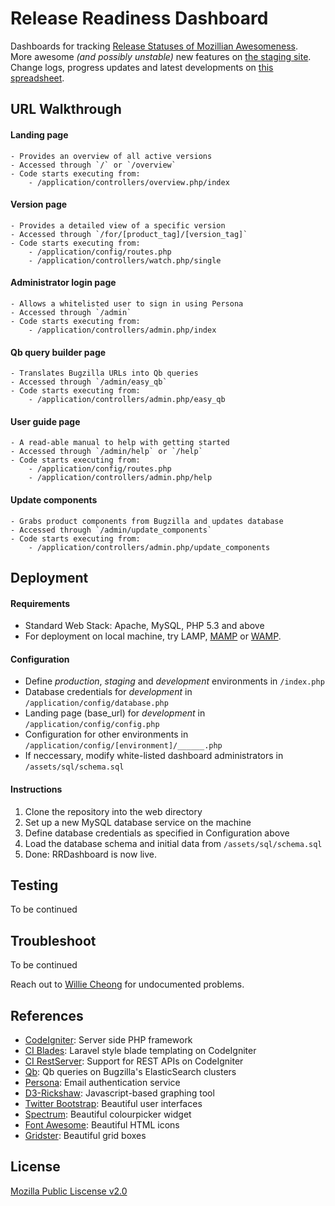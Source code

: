 # Release Readiness Dashboard
Dashboards for tracking [Release Statuses of Mozillian Awesomeness](https://release-dash.paas.allizom.org).<br>
More awesome *(and possibly unstable)* new features on [the staging site](http://release-dash.williecheong.com).<br>
Change logs, progress updates and latest developments on [this spreadsheet](https://docs.google.com/spreadsheet/ccc?key=0ApNDjYXWm5JndDFwLWVlM1BPR3dBdjE1ZVdfWlBwR1E&usp=sharing).

## URL Walkthrough
#### Landing page
    - Provides an overview of all active versions
    - Accessed through `/` or `/overview` 
    - Code starts executing from: 
        - /application/controllers/overview.php/index

#### Version page
    - Provides a detailed view of a specific version
    - Accessed through `/for/[product_tag]/[version_tag]`  
    - Code starts executing from:
        - /application/config/routes.php
        - /application/controllers/watch.php/single

#### Administrator login page
    - Allows a whitelisted user to sign in using Persona
    - Accessed through `/admin`
    - Code starts executing from:
        - /application/controllers/admin.php/index

#### Qb query builder page
    - Translates Bugzilla URLs into Qb queries
    - Accessed through `/admin/easy_qb`
    - Code starts executing from:
        - /application/controllers/admin.php/easy_qb

#### User guide page
    - A read-able manual to help with getting started
    - Accessed through `/admin/help` or `/help`
    - Code starts executing from:
        - /application/config/routes.php
        - /application/controllers/admin.php/help

#### Update components
    - Grabs product components from Bugzilla and updates database
    - Accessed through `/admin/update_components`
    - Code starts executing from:
        - /application/controllers/admin.php/update_components


## Deployment        
#### Requirements
- Standard Web Stack: Apache, MySQL, PHP 5.3 and above
- For deployment on local machine, try LAMP, [MAMP](http://www.mamp.info/en/downloads/) or [WAMP](http://www.wampserver.com/en/). 

#### Configuration
- Define *production*, *staging* and *development* environments in `/index.php`
- Database credentials for *development* in `/application/config/database.php`
- Landing page (base_url) for *development* in `/application/config/config.php`
- Configuration for other environments in `/application/config/[environment]/______.php`
- If neccessary, modify white-listed dashboard administrators in `/assets/sql/schema.sql`

#### Instructions
1. Clone the repository into the web directory
2. Set up a new MySQL database service on the machine
3. Define database credentials as specified in Configuration above
4. Load the database schema and initial data from `/assets/sql/schema.sql`
5. Done: RRDashboard is now live.


## Testing
To be continued


## Troubleshoot
To be continued<br>

Reach out to [Willie Cheong](http://williecheong.com) for undocumented problems.


## References
- [CodeIgniter](http://ellislab.com/codeigniter): Server side PHP framework
- [CI Blades](https://github.com/laperla/codeigniter-Blade): Laravel style blade templating on CodeIgniter
- [CI RestServer](https://github.com/philsturgeon/codeigniter-restserver): Support for REST APIs on CodeIgniter
- [Qb](https://github.com/klahnakoski/qb): Qb queries on Bugzilla's ElasticSearch clusters
- [Persona](https://developer.mozilla.org/en-US/Persona): Email authentication service
- [D3-Rickshaw](http://code.shutterstock.com/rickshaw/): Javascript-based graphing tool
- [Twitter Bootstrap](http://getbootstrap.com/getting-started/): Beautiful user interfaces
- [Spectrum](http://bgrins.github.io/spectrum/): Beautiful colourpicker widget
- [Font Awesome](http://fontawesome.io/): Beautiful HTML icons
- [Gridster](http://gridster.net/): Beautiful grid boxes


## License
[Mozilla Public Liscense v2.0](LICENSE)
